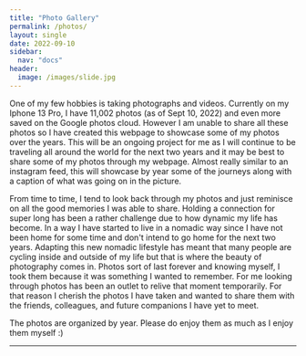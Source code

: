 ```yaml
---
title: "Photo Gallery"
permalink: /photos/
layout: single
date: 2022-09-10
sidebar:
  nav: "docs"
header:
  image: /images/slide.jpg
--- 
```


One of my few hobbies is taking photographs and videos. Currently on my Iphone 13 Pro, I have 11,002 photos (as of Sept 10, 2022) and even more saved on the Google photos cloud. However I am unable to share all these photos so I have created this webpage to showcase some of my photos over the years. This will be an ongoing project for me as I will continue to be traveling all around the world for the next two years and it may be best to share some of my photos through my webpage. Almost really similar to an instagram feed, this will showcase by year some of the journeys along with a caption of what was going on in the picture.

From time to time, I tend to look back through my photos and just reminisce on all the good memories I was able to share. Holding a connection for super long has been a rather challenge due to how dynamic my life has become. In a way I have started to live in a nomadic way since I have not been home for some time and don't intend to go home for the next two years. Adapting this new nomadic lifestyle has meant that many people are cycling inside and outside of my life but that is where the beauty of photography comes in. Photos sort of last forever and knowing myself, I took them because it was something I wanted to remember. For me looking through photos has been an outlet to relive that moment temporarily. For that reason I cherish the photos I have taken and wanted to share them with the friends, colleagues, and future companions I have yet to meet. 

The photos are organized by year. Please do enjoy them as much as I enjoy them myself :)



---


